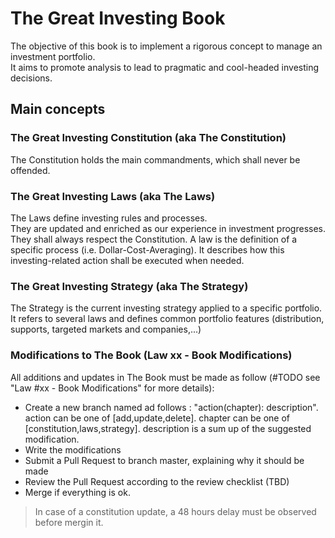 # The Great Investing Book
The objective of this book is to implement a rigorous concept to manage an investment portfolio.  
It aims to promote analysis to lead to pragmatic and cool-headed investing decisions.  

## Main concepts
### The Great Investing Constitution (aka The Constitution)
The Constitution holds the main commandments, which shall never be offended.  
### The Great Investing Laws (aka The Laws)
The Laws define investing rules and processes.  
They are updated and enriched as our experience in investment progresses.  
They shall always respect the Constitution. 
A law is the definition of a specific process (i.e. Dollar-Cost-Averaging). It describes how this investing-related action shall be executed when needed.  

### The Great Investing Strategy (aka The Strategy)
The Strategy is the current investing strategy applied to a specific portfolio.  
It refers to several laws and defines common portfolio features (distribution, supports, targeted markets and companies,...)  

### Modifications to The Book (Law xx - Book Modifications)
All additions and updates in The Book must be made as follow (#TODO see "Law #xx - Book Modifications" for more details):  
* Create a new branch named ad follows : "action(chapter): description".  action can be one of [add,update,delete]. chapter can be one of [constitution,laws,strategy]. description is a sum up of the suggested modification.  
* Write the modifications  
* Submit a Pull Request to branch master, explaining why it should be made  
* Review the Pull Request according to the review checklist (TBD)  
* Merge if everything is ok.  

> In case of a constitution update, a 48 hours delay must be observed before mergin it.  
